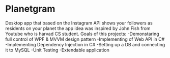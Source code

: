 # Planetgram
Desktop app that based on the Instagram API shows your followers as residents on your planet
the app idea was inspired by John Fish from Youtube who is harvad CS student.
Goals of this projects:
-Demonstaring full control of WPF & MVVM design pattern
-Implementing of Web API in C#
-Implementing Dependency Injection in C#
-Setting up a DB and connecting it to MySQL
-Unit Testing
-Extendable application
